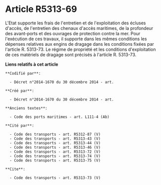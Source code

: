 # Article R5313-69

L'Etat supporte les frais de l'entretien et de l'exploitation des écluses d'accès, de l'entretien des chenaux d'accès
maritimes, de la profondeur des avant-ports et des ouvrages de protection contre la mer. Pour l'exécution de ces travaux, il
supporte dans les mêmes conditions les dépenses relatives aux engins de dragage dans les conditions fixées par l'article R.
5313-73. Le régime de propriété et les conditions d'exploitation de ces matériels de dragage sont précisés à l'article R.
5313-73.

**Liens relatifs à cet article**

	**Codifié par**:

	  - Décret n°2014-1670 du 30 décembre 2014 - art.

	**Créé par**:

	  - Décret n°2014-1670 du 30 décembre 2014 - art.

	**Anciens textes**:

	  - Code des ports maritimes - art. L111-4 (Ab)

	**Cité par**:

	  - Code des transports - art. R5312-87 (V)
	  - Code des transports - art. R5313-43 (V)
	  - Code des transports - art. R5313-44 (V)
	  - Code des transports - art. R5313-46 (V)
	  - Code des transports - art. R5313-72 (V)
	  - Code des transports - art. R5313-74 (V)
	  - Code des transports - art. R5313-75 (V)

	**Cite**:

	  - Code des transports - art. R5313-73 (V)

